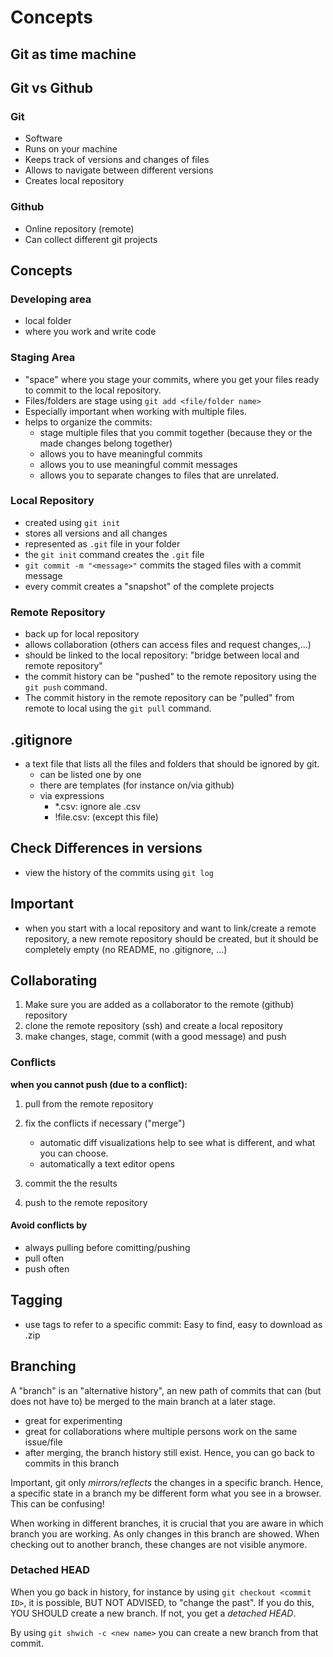 # Concepts

## Git as time machine

## Git vs Github

### Git

- Software
- Runs on your machine
- Keeps track of versions and changes of files
- Allows to navigate between different versions
- Creates local repository

### Github

- Online repository (remote)
- Can collect different git projects


## Concepts

### Developing area

- local folder
- where you work and write code



### Staging Area

- "space" where you stage your commits, where you get your files ready 
  to commit to the local repository.
- Files/folders are stage using `git add <file/folder name>`
- Especially important when working with multiple files.
- helps to organize the commits: 
   - stage multiple files that you commit together (because they or the made changes belong together)
   - allows you to have meaningful commits
   - allows you to use meaningful commit messages
   - allows you to separate changes to files that are unrelated.


### Local Repository

- created using `git init`
- stores all versions and all changes
- represented as `.git` file in your folder
- the `git init` command creates the `.git` file
- `git commit -m "<message>"` commits the staged files with a commit message
- every commit creates a "snapshot" of the complete projects


### Remote Repository

- back up for local repository
- allows collaboration (others can access files and request changes,...)
- should be linked to the local repository: "bridge between local and remote repository"
- the commit history can be "pushed" to the remote repository using the `git push` command.
- The commit history in the remote repository can be "pulled" from remote to local using the `git pull` command.


## .gitignore

- a text file that lists all the files and folders that should be ignored by git.
   - can be listed one by one
   - there are templates (for instance on/via github)
   - via expressions
       - *.csv: ignore ale .csv
       - !file.csv: (except this file)



## Check Differences in versions

- view the history of the commits using `git log`



## Important

- when you start with a local repository and want to link/create a remote 
  repository, a new remote repository should be created, but it should be 
  completely empty (no README, no .gitignore, ...)


## Collaborating

1. Make sure you are added as a collaborator to the remote (github) repository
2. clone the remote repository (ssh) and create a local repository
3. make changes, stage, commit (with a good message) and push


### Conflicts

**when you cannot push (due to a conflict):**

1. pull from the remote repository
2. fix the conflicts if necessary ("merge")
    - automatic diff visualizations help to see what is different, and what you can choose.
    - automatically a text editor opens

3. commit the the results
4. push to the remote repository


#### Avoid conflicts by

- always pulling before comitting/pushing
- pull often
- push often


## Tagging

- use tags to refer to a specific commit: Easy to find, easy to download as .zip


## Branching

A "branch" is an "alternative history", an new path of commits that can 
  (but does not have to) be merged to the main branch at a later stage.
- great for experimenting
- great for collaborations where multiple persons work on the same issue/file
- after merging, the branch history still exist. Hence, you can go back to commits in this branch

Important, git only *mirrors/reflects* the changes in a specific branch. Hence, a specific
state in a branch my be different form what you see in a browser. This can be 
confusing! 


When working in different branches, it is crucial that you are aware in which 
branch you are working. As only changes in this branch are showed. When checking 
out to another branch, these changes are not visible anymore. 



### Detached HEAD

When you go back in history, for instance by using `git checkout <commit ID>`, it 
is possible, BUT NOT ADVISED, to "change the past". If you do this, YOU SHOULD create 
a new branch. If not, you get a *detached HEAD*.

By using `git shwich -c <new name>` you can create a new branch from that commit.

